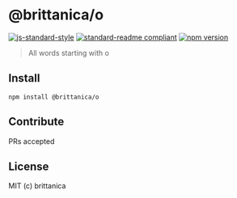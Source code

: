 # @brittanica/o

[![js-standard-style](https://img.shields.io/badge/code%20style-standard-brightgreen.svg?style=flat-square)](http://standardjs.com/)
[![standard-readme compliant](https://img.shields.io/badge/standard--readme-OK-green.svg?style=flat-square)](https://github.com/RichardLitt/standard-readme)
[![npm version](https://img.shields.io/npm/v/brittanica-o.svg?style=flat-square)](https://badge.fury.io/js/brittanica-o)

> All words starting with o

## Install
```
npm install @brittanica/o
```

## Contribute

PRs accepted

## License

MIT (c) brittanica
